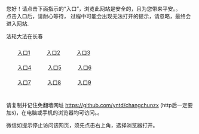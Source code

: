 您好！请点击下面指示的“入口”，浏览此网站是安全的，且为您带来平安。。 <br/>
点击入口后，请耐心等待， 过程中可能会出现无法打开的提示，请忽略，最终会进入网站. </br>

法轮大法在长春<br/>
<div style="padding:10px"><a style="margin:20px" target="_blank" href="https://d3dtm6xahu0khh.cloudfront.net/2Qpsp?mdlfy" id="ccLink1" rel="nofollow">入口1</a> <a target="_blank" style="margin:20px" href="https://d3tlxi845r50l5.cloudfront.net/2Qpsp?mzmgzuy" id="ccLink2" rel="nofollow">入口2</a> <a style="margin:20px" target="_blank" href="https://d3l5zhnlgzxz7f.cloudfront.net/2Qpsp?xjvzbvjs" id="ccLink3" rel="nofollow">入口3</a></div>

<div style="padding:10px" ><a style="margin:20px" target="_blank" href="https://d3dtm6xahu0khh.cloudfront.net/2Qpsp?mdlfy" id="ccLink4" rel="nofollow">入口4</a> <a style="margin:20px" href="https://d3tlxi845r50l5.cloudfront.net/2Qpsp?mzmgzuy" target="_blank" id="ccLink5" rel="nofollow">入口5</a> <a style="margin:20px" href="https://d3l5zhnlgzxz7f.cloudfront.net/2Qpsp?xjvzbvjs" target="_blank" id="ccLink6" rel="nofollow">入口6</a></div>

<div style="padding:10px"><a style="margin:20px" target="_blank" href="https://d3dtm6xahu0khh.cloudfront.net/2Qpsp?mdlfy" id="ccLink7" rel="nofollow">入口7</a> <a style="margin:20px" href="https://d3tlxi845r50l5.cloudfront.net/2Qpsp?mzmgzuy" target="_blank" id="ccLink8" rel="nofollow">入口8</a> <a style="margin:20px" target="_blank" href="https://d3l5zhnlgzxz7f.cloudfront.net/2Qpsp?xjvzbvjs" id="ccLink9" rel="nofollow">入口9</a></div>

<br/>



请复制并记住免翻墙网址 https://github.com/yntd/changchunzx (http后一定要加s)，在电脑或手机的浏览器均可访问。。<br/>

微信如提示停止访问该网页，须先点击右上角，选择浏览器打开。
